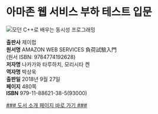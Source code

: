  

# 아마존 웹 서비스 부하 테스트 입문
![모던 C++로 배우는 동시성 프로그래밍](http://image.kyobobook.co.kr/images/book/xlarge/385/x9791188621385.jpg)


**출판사** 제이펍  
**원서명** AMAZON WEB SERVICES 負荷試驗入門   
(원서 ISBN: 9784774192628)  
**저자명** 나카가와 타루하치, 모리시타 켄  
**역자명** 박상욱  
**출판일** 2018년 9월 27일  
**페이지** 480쪽  
**ISBN**  979-11-88621-38-5(93000)  



[### 도서 소개 페이지 바로 가기 ###](http://jpub.tistory.com/841)